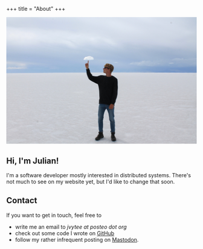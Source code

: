 +++
title = "About"
+++

![](cloud.jpg)

## Hi, I'm Julian!
I'm a software developer mostly interested in distributed systems.
There's not much to see on my website yet, but I'd like to change that soon.

## Contact
If you want to get in touch, feel free to
- write me an email to _jvytee at posteo dot org_ 
- check out some code I wrote on [GitHub](https://github.com/jvytee)
- follow my rather infrequent posting on [Mastodon](https://chaos.social/@jaytee).
